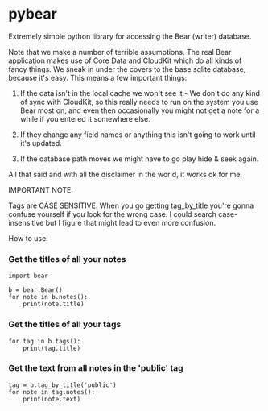 # pybear

Extremely simple python library for accessing the Bear (writer) database.

Note that we make a number of terrible assumptions. The real Bear application makes use of Core Data and CloudKit
which do all kinds of fancy things. We sneak in under the covers to the base sqlite database, because it's easy. This
means a few important things:

1. If the data isn't in the local cache we won't see it - We don't do any kind of sync with CloudKit, so this really
needs to run on the system you use Bear most on, and even then occasionally you might not get a note for a while if
you entered it somewhere else.

2. If they change any field names or anything this isn't going to work until it's updated.

3. If the database path moves we might have to go play hide & seek again.

All that said and with all the disclaimer in the world, it works ok for me.

IMPORTANT NOTE:

Tags are CASE SENSITIVE. When you go getting tag_by_title you're gonna confuse yourself if you look for the wrong case.
I could search case-insensitive but I figure that might lead to even more confusion.

How to use:

### Get the titles of all your notes

    import bear

    b = bear.Bear()
    for note in b.notes():
        print(note.title)

### Get the titles of all your tags

    for tag in b.tags():
        print(tag.title)

### Get the text from all notes in the 'public' tag

    tag = b.tag_by_title('public')
    for note in tag.notes():
        print(note.text)
